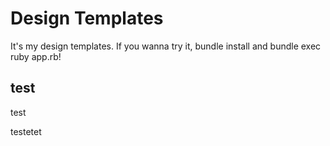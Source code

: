 # Design Templates
It's my design templates. If you wanna try it, bundle install and bundle exec ruby app.rb!

## test

test

testetet
